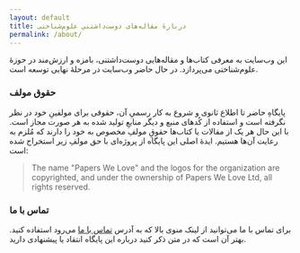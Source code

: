 ```yaml
---
layout: default
title: دربارهٔ مقاله‌های دوست‌داشتنیِ علوم‌شناختی
permalink: /about/
---
```



این وب‌سایت به معرفی کتاب‌ها و مقاله‌هایی دوست‌داشتنی، بامزه و ارزش‌مند در حوزهٔ علوم‌شناختی می‌پردازد. در حال حاضر وب‌سایت در مرحلهٔ نهایی توسعه است.

### حقوق مولف

پایگاهِ حاضر تا اطلاع ثانوی و شروع به کار رسمیِ آن، حقوقی برای مولفینِ خود در نظر نگرفته است و استفاده از کُدهای منبع و دیگر منابعِ تولید شده به هر صورت مجاز است. با این حال هر یک از مقالات یا کتاب‌ها حقوقِ مولفِ مخصوص به خود را دارند که مُلزم به رعایت آن‌ها هستیم. ایدهٔ اصلی این پایگاه از پروژه‌ای با حق مولفِ زیر استخراج شده است:

<blockquote style="direction:ltr">
The name "Papers We Love" and the logos for the organization are copyrighted, and under the ownership of Papers We Love Ltd, all rights reserved.
</blockquote>

### تماس با ما

برای تماس با ما می‌توانید از لینک منوی بالا که به آدرس [تماس با ما](http://cut.social/contact) می‌رود استفاده کنید. بهتر آن است که در متن ذکر کنید درباره این پایگاه انتقاد یا پیشنهادی دارید.
